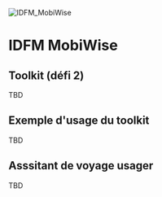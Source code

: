 ![IDFM_MobiWise](https://github.com/user-attachments/assets/24fbe02a-6baf-4597-9f23-6d057cc4786d)

# IDFM MobiWise

## Toolkit (défi 2)
TBD

## Exemple d'usage du toolkit
TBD

## Asssitant de voyage usager   
TBD
